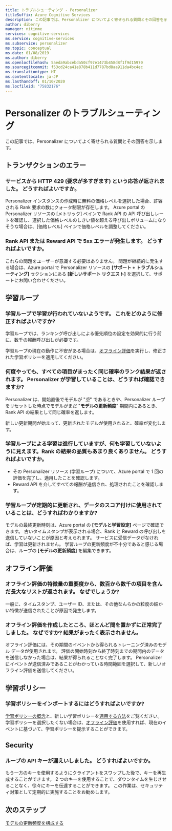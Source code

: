 ```yaml
---
title: トラブルシューティング - Personalizer
titleSuffix: Azure Cognitive Services
description: この記事では、Personalizer についてよく寄せられる質問とその回答を示します。
author: diberry
manager: nitinme
services: cognitive-services
ms.service: cognitive-services
ms.subservice: personalizer
ms.topic: conceptual
ms.date: 01/08/2019
ms.author: diberry
ms.openlocfilehash: 5aeda9abcebda50cf97e1473b458d8f1f9d15970
ms.sourcegitcommit: f53cd24ca41e878b411d7787bd8aa911da4bc4ec
ms.translationtype: HT
ms.contentlocale: ja-JP
ms.lasthandoff: 01/10/2020
ms.locfileid: "75832176"
---
```

# <a name="personalizer-troubleshooting"></a>Personalizer のトラブルシューティング

この記事では、Personalizer についてよく寄せられる質問とその回答を示します。

## <a name="transaction-errors"></a>トランザクションのエラー

### <a name="i-get-an-http-429-too-many-requests-response-from-the-service-what-can-i-do"></a>サービスから HTTP 429 (要求が多すぎます) という応答が返されました。 どうすればよいですか。

Personalizer インスタンスの作成時に無料の価格レベルを選択した場合、許容される Rank 要求の数にクォータ制限が存在します。 Azure portal の Personalizer リソースの [メトリック] ペインで Rank API の API 呼び出しレートを確認し、選択した価格レベルのしきい値を超える呼び出しボリュームになりそうな場合は、[価格レベル] ペインで価格レベルを調整してください。

### <a name="im-getting-a-5xx-error-on-rank-or-reward-apis-what-should-i-do"></a>Rank API または Reward API で 5xx エラーが発生します。 どうすればよいですか。

これらの問題をユーザーが意識する必要はありません。 問題が継続的に発生する場合は、Azure portal で Personalizer リソースの **[サポート + トラブルシューティング]** セクションにある **[新しいサポート リクエスト]** を選択して、サポートにお問い合わせください。


## <a name="learning-loop"></a>学習ループ

<!--

### How do I import a learning policy?


-->

### <a name="the-learning-loop-doesnt-seem-to-learn-how-do-i-fix-this"></a>学習ループで学習が行われていないようです。 これをどのように修正すればよいですか?

学習ループでは、ランキング呼び出しによる優先順位の設定を効果的に行う前に、数千の報酬呼び出しが必要です。

学習ループの現在の動作に不安がある場合は、[オフライン評価](concepts-offline-evaluation.md)を実行し、修正された学習ポリシーを適用してください。

### <a name="i-keep-getting-rank-results-with-all-the-same-probabilities-for-all-items-how-do-i-know-personalizer-is-learning"></a>何度やっても、すべての項目がまったく同じ確率のランク結果が返されます。 Personalizer が学習していることは、どうすれば確認できますか?

Personalizer は、開始直後でモデルが "_空_" であるときや、Personalizer ループをリセットした時点でモデルがまだ "**モデルの更新頻度**" 期間内にあるとき、Rank API の結果として同じ確率を返します。

新しい更新期間が始まって、更新されたモデルが使用されると、確率が変化します。

### <a name="the-learning-loop-was-learning-but-seems-to-not-learn-anymore-and-the-quality-of-the-rank-results-isnt-that-good-what-should-i-do"></a>学習ループによる学習は進行していますが、何も学習していないように見えます。Rank の結果の品質もあまり良くありません。 どうすればよいですか。

* その Personalizer リソース (学習ループ) について、Azure portal で 1 回の評価を完了し、適用したことを確認します。
* Reward API を介してすべての報酬が送信され、処理されたことを確認します。

### <a name="how-do-i-know-that-the-learning-loop-is-getting-updated-regularly-and-is-used-to-score-my-data"></a>学習ループが定期的に更新され、データのスコア付けに使用されていることは、どうすればわかりますか?

モデルの最終更新時刻は、Azure portal の **[モデルと学習設定]** ページで確認できます。 古いタイムスタンプが表示される場合、Rank と Reward の呼び出しを送信していないことが原因と考えられます。 サービスに受信データがなければ、学習は更新されません。 学習ループの更新頻度が不十分であると感じる場合は、ループの **[モデルの更新頻度]** を編集できます。


## <a name="offline-evaluations"></a>オフライン評価

### <a name="an-offline-evaluations-feature-importance-returns-a-long-list-with-hundreds-or-thousands-of-items-what-happened"></a>オフライン評価の特徴量の重要度から、数百から数千の項目を含んだ長大なリストが返されます。 なぜでしょうか?

一般に、タイムスタンプ、ユーザー ID、または、その他なんらかの粒度の細かい特徴が送信されたことが原因で発生します。

### <a name="i-created-an-offline-evaluation-and-it-succeeded-almost-instantly-why-is-that-i-dont-see-any-results"></a>オフライン評価を作成したところ、ほとんど間を置かずに正常完了しました。 なぜですか? 結果がまったく表示されません。

オフライン評価には、その期間のイベントから得られるトレーニング済みのモデル データが使用されます。 評価の開始時刻から終了時刻までの期間内のデータを送信しなかった場合は、結果が得られることなく完了します。 Personalizer にイベントが送信済みであることがわかっている時間範囲を選択して、新しいオフライン評価を送信してください。

## <a name="learning-policy"></a>学習ポリシー

### <a name="how-do-i-import-a-learning-policy"></a>学習ポリシーをインポートするにはどうすればよいですか?

[学習ポリシーの概念](concept-active-learning.md#understand-learning-policy-settings)と、新しい学習ポリシーを[適用する方法](how-to-learning-policy.md)をご覧ください。 学習ポリシーを選択したくない場合は、[オフライン評価](how-to-offline-evaluation.md)を使用すれば、現在のイベントに基づいて、学習ポリシーを提示することができます。


## <a name="security"></a>Security

### <a name="the-api-key-for-my-loop-has-been-compromised-what-can-i-do"></a>ループの API キーが漏えいしました。 どうすればよいですか。

もう一方のキーを使用するようにクライアントをスワップした後で、キーを再生成することができます。 2 つのキーを使用することで、ダウンタイムを生じさせることなく、徐々にキーを伝達することができます。 この作業は、セキュリティ対策として定期的に実施することをお勧めします。


## <a name="next-steps"></a>次のステップ

[モデルの更新頻度を構成する](how-to-settings.md#model-update-frequency)